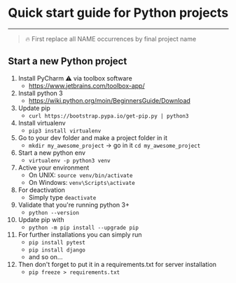 # Quick start guide for Python projects

---

> :fire: First replace all NAME occurrences by final project name

## Start a new Python project
1. Install PyCharm :warning: via toolbox software
    - https://www.jetbrains.com/toolbox-app/
1. Install python 3
    - https://wiki.python.org/moin/BeginnersGuide/Download
1. Update pip
    - `curl https://bootstrap.pypa.io/get-pip.py | python3`
1. Install virtualenv
    - `pip3 install virtualenv`
1. Go to your dev folder and make a project folder in it
    - `mkdir my_awesome_project` -> go in it `cd my_awesome_project`
1. Start a new python env
    - `virtualenv -p python3 venv`
1. Active your environment
    - On UNIX: `source venv/bin/activate`
    - On Windows: `venv\Scripts\activate`
1. For deactivation
    - Simply type `deactivate`
1. Validate that you're running python 3+
    - `python --version`
1. Update pip with
    - `python -m pip install --upgrade pip`
1. For further installations you can simply run
    - `pip install pytest`
    - `pip install django`
    - and so on...
1. Then don't forget to put it in a requirements.txt for server installation
    - `pip freeze > requirements.txt`
